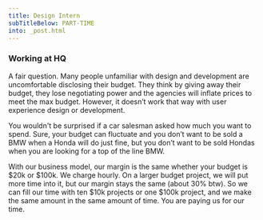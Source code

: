```yaml
---
title: Design Intern
subTitleBelow: PART-TIME
into: _post.html
---
```

### Working at HQ

A fair question. Many people unfamiliar with design and development are uncomfortable disclosing their budget. They think by giving away their budget, they lose negotiating power and the agencies will inflate prices to meet the max budget. However, it doesn’t work that way with user experience design or development.

You wouldn't be surprised if a car salesman asked how much you want to spend. Sure, your budget can fluctuate and you don’t want to be sold a BMW when a Honda will do just fine, but you don’t want to be sold Hondas when you are looking for a top of the line BMW.

With our business model, our margin is the same whether your budget is $20k or $100k. We charge hourly. On a larger budget project, we will put more time into it, but our margin stays the same (about 30% btw). So we can fill our time with ten $10k projects or one $100k project, and we make the same amount in the same amount of time. You are paying us for our time.
